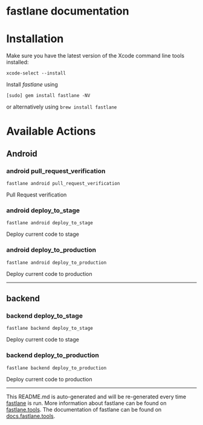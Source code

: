 fastlane documentation
================
# Installation

Make sure you have the latest version of the Xcode command line tools installed:

```
xcode-select --install
```

Install _fastlane_ using
```
[sudo] gem install fastlane -NV
```
or alternatively using `brew install fastlane`

# Available Actions
## Android
### android pull_request_verification
```
fastlane android pull_request_verification
```
Pull Request verification
### android deploy_to_stage
```
fastlane android deploy_to_stage
```
Deploy current code to stage
### android deploy_to_production
```
fastlane android deploy_to_production
```
Deploy current code to production

----

## backend
### backend deploy_to_stage
```
fastlane backend deploy_to_stage
```
Deploy current code to stage
### backend deploy_to_production
```
fastlane backend deploy_to_production
```
Deploy current code to production

----

This README.md is auto-generated and will be re-generated every time [fastlane](https://fastlane.tools) is run.
More information about fastlane can be found on [fastlane.tools](https://fastlane.tools).
The documentation of fastlane can be found on [docs.fastlane.tools](https://docs.fastlane.tools).
